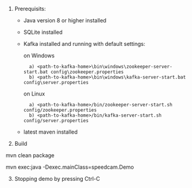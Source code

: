 1. Prerequisits:

	- Java version 8  or higher installed
	
	- SQLite installed
	
	- Kafka installed and running with default settings:
	
		on Windows
		
			a) <path-to-kafka-home>\bin\windows\zookeeper-server-start.bat config\zookeeper.properties 
			b) <path-to-kafka-home>\bin\windows\kafka-server-start.bat config\server.properties 
			
		on Linux
		
			a) <path-to-kafka-home>/bin/zookeeper-server-start.sh config/zookeeper.properties 
			b) <path-to-kafka-home>/bin/kafka-server-start.sh config/server.properties 
			
	- latest maven installed
	
2. Build

mvn clean package

mvn exec:java -Dexec.mainClass=speedcam.Demo 

3. Stopping demo by pressing Ctrl-C